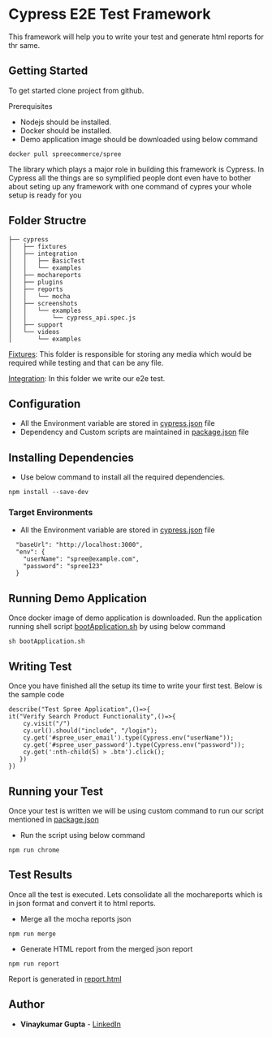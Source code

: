 # Cypress E2E Test  Framework

This framework will help you to write your test and generate html reports for thr same.
## Getting Started

To get started clone project from github. 

Prerequisites

* Nodejs should be installed.
* Docker should be installed.
* Demo application image should be downloaded using below command
```
docker pull spreecommerce/spree
```

The library which plays a major role in building this framework is Cypress. In Cypress all the things are so symplified people dont even have to bother about seting up any framework with one command of cypres your whole setup is ready for you

## Folder Structre

```
├── cypress
│   ├── fixtures
│   ├── integration
│   │   ├── BasicTest
│   │   └── examples
│   ├── mochareports
│   ├── plugins
│   ├── reports
│   │   └── mocha
│   ├── screenshots
│   │   └── examples
│   │       └── cypress_api.spec.js
│   ├── support
│   └── videos
│       └── examples

```
[Fixtures](https://github.com/vinaygupta2050/e2eCypressFramework/tree/master/cypress/fixtures): This folder is responsible for storing any media which would be required while testing and that can be any file.

[Integration](https://github.com/vinaygupta2050/e2eCypressFramework/tree/master/cypress/integration): In this folder we write our e2e test.

## Configuration

* All the Environment variable are stored in [cypress.json](https://github.com/vinaygupta2050/e2eCypressFramework/cypress.json) file
* Dependency and Custom scripts are maintained in [package.json](https://github.com/vinaygupta2050/e2eCypressFramework/package.json) file

## Installing Dependencies

* Use below command to install all the required dependencies.
```
npm install --save-dev
```

### Target Environments
* All the Environment variable are stored in [cypress.json](https://github.com/vinaygupta2050/e2eCypressFramework/cypress.json) file
```
  "baseUrl": "http://localhost:3000",
  "env": {
    "userName": "spree@example.com",
    "password": "spree123"
  }
```
## Running Demo Application

Once docker image of demo application is downloaded. Run the application running shell script [bootApplication.sh](https://github.com/vinaygupta2050/e2eCypressFramework/bootApplication.sh) by using below command
```
sh bootApplication.sh
```
## Writing Test

Once you have finished all the setup its time to write your first test. Below is the sample code
```
describe("Test Spree Application",()=>{ 
it("Verify Search Product Functionality",()=>{
    cy.visit("/")
    cy.url().should("include", "/login");
    cy.get('#spree_user_email').type(Cypress.env("userName"));
    cy.get('#spree_user_password').type(Cypress.env("password"));
    cy.get(':nth-child(5) > .btn').click();
   })
})
```

## Running your Test

Once your test is written we will be using custom command to run our script mentioned in [package.json](https://github.com/vinaygupta2050/e2eCypressFramework/package.json)

* Run the script using below command
```
npm run chrome
```
## Test Results

Once all the test is executed. Lets consolidate all the mochareports which is in json format and convert it to html reports.
* Merge all the mocha reports json
```
npm run merge
```
* Generate HTML report from the merged json report
```
npm run report
```
Report is generated in [report.html](https://github.com/vinaygupta2050/e2eCypressFramework/blob/master/report.html)
## Author

* **Vinaykumar Gupta** - [LinkedIn](https://in.linkedin.com/in/vinaygupta2050)

